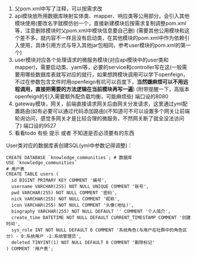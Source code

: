 1. 父pom.xml中写了注释，可以按需求改
2. api模块放所用数据库映射实体类、mapper、响应类等公用部分，会引入其他模块使用(要改名字就模仿创一个，直接新建模块后按需求复制调整pom.xml等，注意删除模块时父pom.xml中模块信息要自己删)
   (需要其他公用模块和这个差不多，就内容不一样且没有启动类，在其他模块的pom.xml中作为依赖引入使用，具体引用方式与导入其他jar包相同，参考user模块的pom.xml的第一个<dependency>)
3. user模块对应各个处理请求的微服务模块(对应api模块中的user类和mapper)，需要启动类、yaml等，必要的service和controller写在这(一般需要用哪些数据库表就写对应的就行，如果想跨模块调用可以学下openfeign，不过在参数包含文件时用openfeign有坑可以百度下，**当然嫌麻烦可以不用远程调用，直接把需要的方法逻辑在当前模块再写一遍**)
   (附带提醒一下，高版本openfeign的引入需要额外配负载均衡，可能麻烦些) 端口设的8080
4. gateway模块，网关，前端直接请求网关后由网关分发请求，这里通过yml配置路由(如有必要可以通过代码添加路由)(不知道可不可以设置多个网关让前端轮询访问，感觉多网关才是比较合理的微服务，不然网关断了就全没法访问了) 端口设的9527
5. 看看todo 有些 提示 或者 不知道是否必须要有的东西

User类对应的数据库表创建SQL(yml中参数记得调整)：
```
CREATE DATABASE `knowledge_communities`; # 数据库
USE `knowledge_communities`
# 用户表
CREATE TABLE users (
  id BIGINT PRIMARY KEY COMMENT '编号',
  username VARCHAR(255) NOT NULL UNIQUE COMMENT '账号',
  pwd VARCHAR(255) NOT NULL COMMENT '密码',
  nick VARCHAR(255) NOT NULL COMMENT '昵称',
  icon VARCHAR(255) NOT NULL COMMENT '头像(地址)',
  biography VARCHAR(255) NOT NULL DEFAULT '' COMMENT '个人简介',
  create_time DATETIME NOT NULL DEFAULT CURRENT_TIMESTAMP COMMENT '创建时间',
  sys_role INT NOT NULL DEFAULT 0 COMMENT '系统角色(与用户在社群中的角色区分) - 0:系统用户 -1:系统管理员',
  deleted TINYINT(1) NOT NULL DEFAULT 0 COMMENT '删除标记'
) COMMENT '用户表';  
```